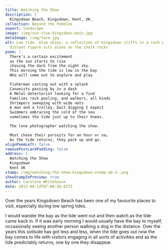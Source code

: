 ```yaml
---
title: Watching the Show
description: |
  Kingsdown Beach, Kingsdown, Kent, UK.
collection: Beyond the Pebbles
aspect: landscape
image: /img/sun-rise-kingsdown-main.jpg
metaImage: /img/face.jpg
alt: Low tide, blue skies, a reflection of Kingsdown cliffs in a rock pool, a
  distant figure sits alone on the chalk rocks
poem: |-
  There’s a certain excitement
  as the sun starts to rise 
  chasing the dark from the night sky.
  This morning the tide is low in the bay
  Who will come out to explore and play

  Fisherman casting out with a splash
  Canoeists passing by in a dash
  A Metal detectorist looking for a find
  Families rock pooling, and walkers, all kinds
  Shrimpers sweeping with wide nets
  A man and a trolley, bait digging I expect
  Swimmers embracing the cold of the sea
  sometimes the tide just up to their knees.

  The lone photographer watching the show.

  Most chase their pursuits for an hour or so…
  As the tide returns, they pack up and go.
alignPoemLeft: false
removePostcardPadding: false
address: |-
  Watching the Show
  Kingsdown
  Kent UK
stamp: /img/watching-the-show-kingsdown-stamp-ab-1-.png
showStampInPreview: true
author: Caroline Whitehouse
date: 2023-08-13T07:00:56.627Z
---
```

Over the years Kingsdown Beach has been one of my favourite places to visit, especially during low spring tides.

I would wander the bay as the tide went out and then watch as the tide came back in. If it was early morning I would usually have the bay to myself, occasionally seeing another person walking a dog in the distance. Over the years this solitude has got less and less, when the tide goes out now the bay comes to life with visitors engaging in all sorts of activities and as the tide predictably returns, one by one they disappear.